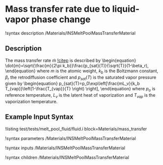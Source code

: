 # Mass transfer rate due to liquid-vapor phase change

!syntax description /Materials/INSMeltPoolMassTransferMaterial

## Description

The mass transfer rate $\dot{m}$ [!citep](Courtois2014) is described by
\begin{equation}
\dot{m}=\sqrt{\frac{m}{2\pi k_b}}\frac{p_{sat}(T)}{\sqrt{T}}(1-\beta_r),
\end{equation}
where $m$ is the atomic weight, $k_b$ is the Boltzmann constant, $\beta_r$ the retrodiffusion coefficient and $p_{sat}(T)$ is the saturated vapor pressure given by
\begin{equation}
p_{sat}(T)=p_0\exp\left[\frac{mL_v}{k_b T_{vap}}\left(1-\frac{T_{vap}}{T} \right) \right],
\end{equation}
where $p_o$ is reference temperature, $L_v$ is the latent heat of vaporization and $T_{vap}$ is the vaporization temperature.

## Example Input Syntax

!listing test/tests/melt_pool_fluid/fluid.i block=Materials/mass_transfer

!syntax parameters /Materials/INSMeltPoolMassTransferMaterial

!syntax inputs /Materials/INSMeltPoolMassTransferMaterial

!syntax children /Materials/INSMeltPoolMassTransferMaterial
